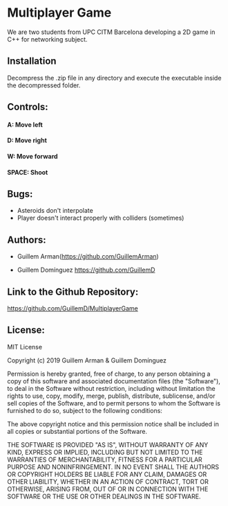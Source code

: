 # Multiplayer Game
We are two students from UPC CITM Barcelona developing a 2D game in C++ for networking subject.

## Installation
Decompress the .zip file in any directory and execute the executable inside the decompressed folder.


## Controls:

#### A: Move left
#### D: Move right
#### W: Move forward
#### SPACE: Shoot


## Bugs:

 - Asteroids don't interpolate
 - Player doesn't interact properly with colliders (sometimes)


## Authors:

- Guillem Arman(https://github.com/GuillemArman)

- Guillem Domínguez https://github.com/GuillemD


## Link to the Github Repository: 

https://github.com/GuillemD/MultiplayerGame


## License:

MIT License

Copyright (c) 2019  Guillem Arman & Guillem Domínguez

Permission is hereby granted, free of charge, to any person obtaining a copy
of this software and associated documentation files (the "Software"), to deal
in the Software without restriction, including without limitation the rights
to use, copy, modify, merge, publish, distribute, sublicense, and/or sell
copies of the Software, and to permit persons to whom the Software is
furnished to do so, subject to the following conditions:

The above copyright notice and this permission notice shall be included in all
copies or substantial portions of the Software.

THE SOFTWARE IS PROVIDED "AS IS", WITHOUT WARRANTY OF ANY KIND, EXPRESS OR
IMPLIED, INCLUDING BUT NOT LIMITED TO THE WARRANTIES OF MERCHANTABILITY,
FITNESS FOR A PARTICULAR PURPOSE AND NONINFRINGEMENT. IN NO EVENT SHALL THE
AUTHORS OR COPYRIGHT HOLDERS BE LIABLE FOR ANY CLAIM, DAMAGES OR OTHER
LIABILITY, WHETHER IN AN ACTION OF CONTRACT, TORT OR OTHERWISE, ARISING FROM,
OUT OF OR IN CONNECTION WITH THE SOFTWARE OR THE USE OR OTHER DEALINGS IN THE
SOFTWARE.